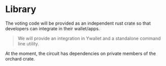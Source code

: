 # Library

The voting code will be provided as an independent rust
crate so that developers can integrate in their wallet/apps.

> We will provide an integration in Ywallet and a standalone
command line utility.

At the moment, the circuit has dependencies on
private members of the orchard crate.
